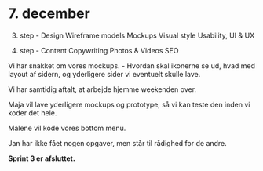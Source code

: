 # 7. december


3. step - Design
Wireframe models
Mockups
Visual style
Usability, UI & UX

4. step - Content
Copywriting
Photos & Videos
SEO


Vi har snakket om vores mockups. - Hvordan skal ikonerne se ud, hvad med layout af sidern, og yderligere sider vi eventuelt skulle lave.

Vi har samtidig aftalt, at arbejde hjemme weekenden over.

Maja vil lave yderligere mockups og prototype, så vi kan teste den inden vi koder det hele.

Malene vil kode vores bottom menu.

Jan har ikke fået nogen opgaver, men står til rådighed for de andre.

**Sprint 3 er afsluttet.**